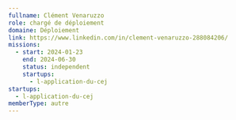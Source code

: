 ```yaml
---
fullname: Clément Venaruzzo
role: chargé de déploiement
domaine: Déploiement
link: https://www.linkedin.com/in/clement-venaruzzo-288084206/
missions:
  - start: 2024-01-23
    end: 2024-06-30
    status: independent
    startups:
      - l-application-du-cej
startups:
  - l-application-du-cej
memberType: autre
---
```


